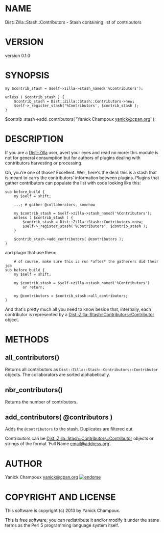 # NAME

Dist::Zilla::Stash::Contributors - Stash containing list of contributors

# VERSION

version 0.1.0

# SYNOPSIS

    my $contrib_stash = $self->zilla->stash_named('%Contributors');

    unless ( $contrib_stash ) {
        $contrib_stash = Dist::Zilla::Stash::Contributors->new;
        $self->_register_stash('%Contributors', $contrib_stash );
    }

$contrib\_stash->add\_contributors( 'Yanick Champoux <yanick@cpan.org>' );

# DESCRIPTION

If you are a [Dist::Zilla](http://search.cpan.org/perldoc?Dist::Zilla) user, avert your eyes and read no more: this
module is not for general consumption but for authors of plugins dealing 
with contributors harvesting or processing.

Oh, you're one of those? Excellent. Well, here's the deal: this is a 
stash that is meant to carry the contributors' information between plugins.
Plugins that gather contributors can populate the list with code looking like
this:

    sub before_build {
        my $self = shift;

        ...; # gather @collaborators, somehow

        my $contrib_stash = $self->zilla->stash_named('%Contributors');
        unless ( $contrib_stash ) {
            $contrib_stash = Dist::Zilla::Stash::Contributors->new;
            $self->_register_stash('%Contributors', $contrib_stash );
        }

        $contrib_stash->add_contributors( @contributors );
    }

and plugin that use them:

        # of course, make sure this is run *after* the gatherers did their job
    sub before_build {
        my $self = shift;

        my $contrib_stash = $self->zilla->stash_named('%Contributors')
            or return;

        my @contributors = $contrib_stash->all_contributors;
    }

And that's pretty much all you need to know beside that, internally, each contributor is represented by 
a [Dist::Zilla::Stash::Contributors::Contributor](http://search.cpan.org/perldoc?Dist::Zilla::Stash::Contributors::Contributor) object.

# METHODS

## all\_contributors()

Returns all contributors as `Dist::Zilla::Stash::Contributors::Contributor`
objects. The collaborators are sorted alphabetically.

## nbr\_contributors()

Returns the number of contributors.

## add\_contributors( @contributors )

Adds the `@contributors` to the stash. Duplicates are filtered out. 

Contributors can be [Dist::Zilla::Stash::Contributors::Contributor](http://search.cpan.org/perldoc?Dist::Zilla::Stash::Contributors::Contributor) objects
or strings of the format 'Full Name <email@address.org>'.

# AUTHOR

Yanick Champoux <yanick@cpan.org> [![endorse](http://api.coderwall.com/yanick/endorsecount.png)](http://coderwall.com/yanick)

# COPYRIGHT AND LICENSE

This software is copyright (c) 2013 by Yanick Champoux.

This is free software; you can redistribute it and/or modify it under
the same terms as the Perl 5 programming language system itself.
